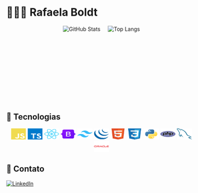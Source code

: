 # 👩🏻‍💻 Rafaela Boldt  

<div style="display: flex; flex-wrap: wrap; gap: 20px; justify-content: center;">
  <img alt="GitHub Stats" height="200" src="https://github-readme-stats.vercel.app/api?username=rafaelaboldt&show_icons=true&theme=dracula&include_all_commits=true&locale=pt-br">
  <img alt="Top Langs" height="200" src="https://github-readme-stats.vercel.app/api/top-langs/?username=rafaelaboldt&theme=dracula&layout=compact&custom_title=Tecnologias&langs_count=9">
</div>

## 🚀 Tecnologias  

<p align="center">
  <img alt="JavaScript" height="30" width="40" src="https://raw.githubusercontent.com/devicons/devicon/master/icons/javascript/javascript-plain.svg">
  <img alt="TypeScript" height="30" width="40" src="https://raw.githubusercontent.com/devicons/devicon/master/icons/typescript/typescript-plain.svg">
  <img alt="React" height="30" width="40" src="https://raw.githubusercontent.com/devicons/devicon/master/icons/react/react-original.svg">
  <img alt="Bootstrap" height="30" width="40" src="https://raw.githubusercontent.com/devicons/devicon/master/icons/bootstrap/bootstrap-original.svg">
  <img alt="TailwindCSS" height="30" width="40" src="https://raw.githubusercontent.com/devicons/devicon/master/icons/tailwindcss/tailwindcss-original.svg">
  <img alt="jQuery" height="30" width="40" src="https://raw.githubusercontent.com/devicons/devicon/master/icons/jquery/jquery-original.svg">
  <img alt="HTML" height="30" width="40" src="https://raw.githubusercontent.com/devicons/devicon/master/icons/html5/html5-original.svg">
  <img alt="CSS" height="30" width="40" src="https://raw.githubusercontent.com/devicons/devicon/master/icons/css3/css3-original.svg">
  <img alt="Python" height="30" width="40" src="https://raw.githubusercontent.com/devicons/devicon/master/icons/python/python-original.svg">
  <img alt="PHP" height="30" width="40" src="https://raw.githubusercontent.com/devicons/devicon/master/icons/php/php-original.svg">
  <img alt="MySQL" height="30" width="40" src="https://raw.githubusercontent.com/devicons/devicon/master/icons/mysql/mysql-original.svg">
  <img alt="Oracle" height="30" width="40" src="https://raw.githubusercontent.com/devicons/devicon/master/icons/oracle/oracle-original.svg">
</p>

## 📌 Contato  
[![LinkedIn](https://img.shields.io/badge/LinkedIn-0077B5?style=for-the-badge&logo=linkedin&logoColor=white)](https://www.linkedin.com/in/rafaela-boldt)
